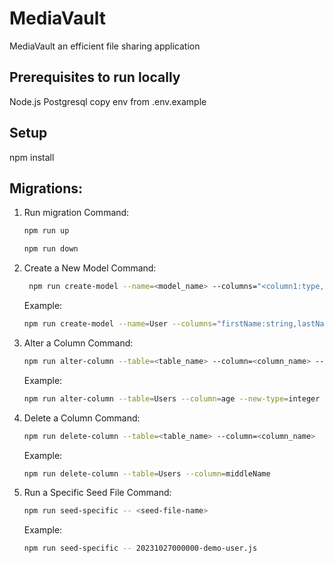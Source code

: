 # MediaVault

MediaVault an efficient file sharing application

## Prerequisites to run locally

Node.js
Postgresql
copy env from .env.example

## Setup

npm install

## Migrations:

1. Run migration
   Command: 
   ```bash
   npm run up 
   ```
   ```bash
   npm run down
   ```

2. Create a New Model
   Command:
   ```bash
    npm run create-model --name=<model_name> --columns="<column1:type,column2:type,...>"
   ```
   Example:
   ```bash
   npm run create-model --name=User --columns="firstName:string,lastName:string,email:string"
   ```

3. Alter a Column
   Command:
   ```bash
   npm run alter-column --table=<table_name> --column=<column_name> --new-type=<new_data_type>
   ```
   Example:
   ```bash
   npm run alter-column --table=Users --column=age --new-type=integer
   ```

4. Delete a Column
   Command:
   ```bash
   npm run delete-column --table=<table_name> --column=<column_name>
   ```
   Example:
   ```bash
   npm run delete-column --table=Users --column=middleName
   ```

5. Run a Specific Seed File
   Command:
   ```bash
   npm run seed-specific -- <seed-file-name>
   ```
   Example:
   ```bash
   npm run seed-specific -- 20231027000000-demo-user.js
   ```
